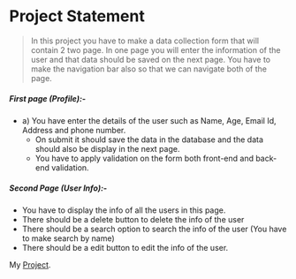 # Project Statement

>In this project you have to make a data collection form that will contain 2 two page.
>In one page you will enter the information of the user and that data should be saved on the next page.
>You have to make the navigation bar also so that we can navigate both of the page.    

    


##### First page (Profile):-
- a)  You have enter the details of the user such as Name, Age, Email Id, Address and phone number.
	- On submit it should save the data in the database and the data should also be display in the next page.
  -  You have to apply validation on the form both front-end and back-end validation.


##### Second Page (User Info):-

- You have to display the info of all the users in this page.
- There should be a delete button to delete the info of the user
- There should be a search option to search the info of the user (You have to make search by name)
- There should be a edit button to edit the info of the user.


My [Project]( https://data-gathering-form.herokuapp.com/ ).
